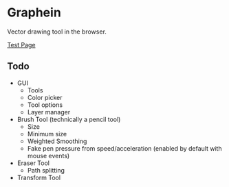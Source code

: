 # Graphein
Vector drawing tool in the browser.

[Test Page](https://cpsdqs.github.io/graphein/test/)

## Todo
- GUI
  + Tools
  + Color picker
  + Tool options
  + Layer manager
- Brush Tool (technically a pencil tool)
  + Size
  + Minimum size
  + Weighted Smoothing
  + Fake pen pressure from speed/acceleration (enabled by default with mouse events)
- Eraser Tool
  + Path splitting
- Transform Tool
